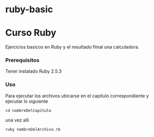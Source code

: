 # ruby-basic
# Curso Ruby
Ejercicios basicos en Ruby y el resultado fiinal una calculadora.


### Prerequisitos

Tener instalado Ruby 2.5.3

### Uso

Para ejecutar los archivos ubicarse en el capitulo correspondiente y ejecutar lo siguiente

```
cd nombreDelCapitulo
```
una vez allì

```
ruby nombreDelArchivo.rb
```
